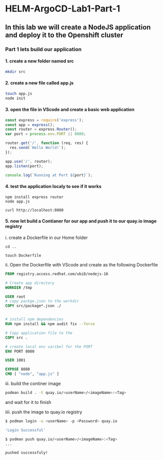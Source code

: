 # HELM-ArgoCD-Lab1-Part-1

## In this lab we will create a NodeJS application and deploy it to the Openshift cluster

### Part 1 lets build our application

#### 1. create a new folder named src

```Bash
mkdir src
```

#### 2. create a new file called app.js

```Bash
touch app.js
node init
```

#### 3. open the file in VScode and create a basic web application

```js
const express = require('express');
const app = express();
const router = express.Router();
var port = process.env.PORT || 8080;

router.get('/', function (req, res) {
  res.send(`Hello World!`);
});

app.use('/', router);
app.listen(port);

console.log(`Running at Port ${port}`);
```

#### 4. test the application localy to see if it works

```
npm install express router
node app.js
```

```
curl http://localhost:8080
```

#### 5. now let build a Contianer for our app and push it to our quay.io image registry

i. create a Dockerfile in our Home folder

```
cd ..

touch Dockerfile

```

ii. Open the Dockerfile with VScode and create as the following Dockerfile

```Dockerfile
FROM registry.access.redhat.com/ubi8/nodejs-16

# Create app directory
WORKDIR /tmp

USER root
# copy packge.json to the workdir
COPY src/package*.json ./


# install npm dependencies
RUN npm install && npm audit fix --force

# Copy application file to the 
COPY src .

# create local env varibel for the PORT
ENV PORT 8080

USER 1001

EXPOSE 8080
CMD [ "node", "app.js" ]
```

iii. build the continer image

```Bash
podman build . -t quay.io/<userName>/<imageName>:<Tag>
```

and wait for it to finish

iiii. push the image to quay.io registry

```Bash
$ podman login -u <userName> -p <Password> quay.io

'Login Successful'

$ podman push quay.io/<userName>/<imageName>:<Tag>
...

pushed successfuly!
```
